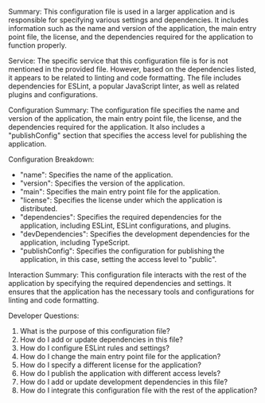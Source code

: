 Summary:
This configuration file is used in a larger application and is responsible for specifying various settings and dependencies. It includes information such as the name and version of the application, the main entry point file, the license, and the dependencies required for the application to function properly.

Service:
The specific service that this configuration file is for is not mentioned in the provided file. However, based on the dependencies listed, it appears to be related to linting and code formatting. The file includes dependencies for ESLint, a popular JavaScript linter, as well as related plugins and configurations.

Configuration Summary:
The configuration file specifies the name and version of the application, the main entry point file, the license, and the dependencies required for the application. It also includes a "publishConfig" section that specifies the access level for publishing the application.

Configuration Breakdown:
- "name": Specifies the name of the application.
- "version": Specifies the version of the application.
- "main": Specifies the main entry point file for the application.
- "license": Specifies the license under which the application is distributed.
- "dependencies": Specifies the required dependencies for the application, including ESLint, ESLint configurations, and plugins.
- "devDependencies": Specifies the development dependencies for the application, including TypeScript.
- "publishConfig": Specifies the configuration for publishing the application, in this case, setting the access level to "public".

Interaction Summary:
This configuration file interacts with the rest of the application by specifying the required dependencies and settings. It ensures that the application has the necessary tools and configurations for linting and code formatting.

Developer Questions:
1. What is the purpose of this configuration file?
2. How do I add or update dependencies in this file?
3. How do I configure ESLint rules and settings?
4. How do I change the main entry point file for the application?
5. How do I specify a different license for the application?
6. How do I publish the application with different access levels?
7. How do I add or update development dependencies in this file?
8. How do I integrate this configuration file with the rest of the application?